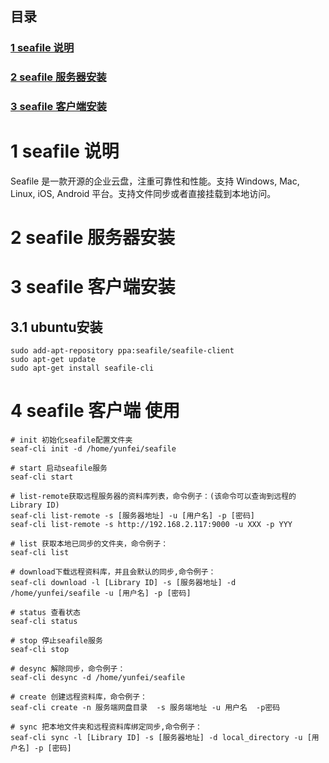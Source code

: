<h2>目录</h2>

<h3><a href="#title1">1 seafile 说明</a></h3>
<h3><a href="#title2">2 seafile 服务器安装 </a></h3>
<h3><a href="#title3">3 seafile 客户端安装 </a></h3>

<h1 id="title1">1 seafile 说明 </h1>

Seafile 是一款开源的企业云盘，注重可靠性和性能。支持 Windows, Mac, Linux, iOS, Android 平台。支持文件同步或者直接挂载到本地访问。

<h1 id="title2">2 seafile 服务器安装 </h1>

<h1 id="title3">3 seafile 客户端安装 </h1>
<h2 id="title3.1">3.1 ubuntu安装</h2>

```
sudo add-apt-repository ppa:seafile/seafile-client
sudo apt-get update
sudo apt-get install seafile-cli
```
<h1 id="title4">4 seafile 客户端 使用 </h1>

```
# init 初始化seafile配置文件夹
seaf-cli init -d /home/yunfei/seafile

# start 启动seafile服务
seaf-cli start

# list-remote获取远程服务器的资料库列表，命令例子：(该命令可以查询到远程的Library ID)
seaf-cli list-remote -s [服务器地址] -u [用户名] -p [密码]
seaf-cli list-remote -s http://192.168.2.117:9000 -u XXX -p YYY

# list 获取本地已同步的文件夹，命令例子：
seaf-cli list

# download下载远程资料库，并且会默认的同步,命令例子：
seaf-cli download -l [Library ID] -s [服务器地址] -d /home/yunfei/seafile -u [用户名] -p [密码]

# status 查看状态
seaf-cli status

# stop 停止seafile服务
seaf-cli stop

# desync 解除同步，命令例子：
seaf-cli desync -d /home/yunfei/seafile

# create 创建远程资料库，命令例子：
seaf-cli create -n 服务端网盘目录  -s 服务端地址 -u 用户名  -p密码

# sync 把本地文件夹和远程资料库绑定同步,命令例子：
seaf-cli sync -l [Library ID] -s [服务器地址] -d local_directory -u [用户名] -p [密码]



```


<!--stackedit_data:
eyJoaXN0b3J5IjpbNDM4Nzc3MDAwLC0xMzM3Mjg2MjU0LC0xMz
YyNDM4MTU0XX0=
-->
